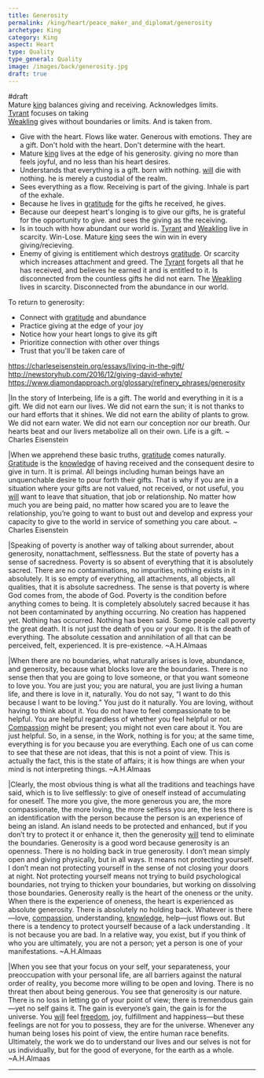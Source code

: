 ```yaml
---
title: Generosity
permalink: /king/heart/peace_maker_and_diplomat/generosity
archetype: King
category: King
aspect: Heart
type: Quality
type_general: Quality
image: /images/back/generosity.jpg
draft: true
---
```

#draft   
Mature [king](/king/mature_king) balances giving and receiving. Acknowledges limits.   
[Tyrant](/king/mature_king/tyrant_shadow) focuses on taking  
[Weakling](/king/mature_king/weakling_shadow) gives without boundaries or limits. And is taken from.  
  
- Give with the heart. Flows like water. Generous with emotions. They are a gift. Don't hold with the heart. Don't determine with the heart.    
- Mature [king](/king/mature_king) lives at the edge of his generosity. giving no more than feels joyful, and no less than his heart desires.   
- Understands that everything is a gift. born with nothing. [will](/warrior/body/athlete/will) die with nothing. he is merely a custodial of the realm.   
- Sees everything as a flow. Receiving is part of the giving. Inhale is part of the exhale.   
- Because he lives in [gratitude](/lover/heart/care_giver/gratitude) for the gifts he received, he gives.   
- Because our deepest heart's longing is to give our gifts, he is grateful for the opportunity to give. and sees the giving as the receiving.   
- Is in touch with how abundant our world is. [Tyrant](/king/mature_king/tyrant_shadow) and [Weakling](/king/mature_king/weakling_shadow) live in scarcity. Win-Lose. Mature [king](/king/mature_king) sees the win win in every giving/recieving.   
- Enemy of giving is entitlement which destroys [gratitude](/lover/heart/care_giver/gratitude). Or scarcity which increases attachment and greed. The [Tyrant](/king/mature_king/tyrant_shadow) forgets all that he has received, and believes he earned it and is entitled to it. Is disconnected from the countless gifts he did not earn. The [Weakling](/king/mature_king/weakling_shadow) lives in scarcity. Disconnected from the abundance in our world.   
  
To return to generosity:  
- Connect with [gratitude](/lover/heart/care_giver/gratitude) and abundance  
- Practice giving at the edge of your joy  
- Notice how your heart longs to give its gift  
- Prioritize connection with other over things  
- Trust that you'll be taken care of  
  
https://charleseisenstein.org/essays/living-in-the-gift/  
http://newstoryhub.com/2016/12/giving-david-whyte/  
https://www.diamondapproach.org/glossary/refinery_phrases/generosity  
  
|In the story of Interbeing, life is a gift. The world and everything in it is a gift. We did not earn our lives. We did not earn the sun; it is not thanks to our hard efforts that it shines. We did not earn the ability of plants to grow. We did not earn water. We did not earn our conception nor our breath. Our hearts beat and our livers metabolize all on their own. Life is a gift. ~ Charles Eisenstein  
  
|When we apprehend these basic truths, [gratitude](/lover/heart/care_giver/gratitude) comes naturally. [Gratitude](/lover/heart/care_giver/gratitude) is the [knowledge](/magician/mature_magician/knowledge) of having received and the consequent desire to give in turn. It is primal. All beings including human beings have an unquenchable desire to pour forth their gifts. That is why if you are in a situation where your gifts are not valued, not received, or not useful, you [will](/warrior/body/athlete/will) want to leave that situation, that job or relationship. No matter how much you are being paid, no matter how scared you are to leave the relationship, you’re going to want to bust out and develop and express your capacity to give to the world in service of something you care about. ~ Charles Eisenstein  
  
|Speaking of poverty is another way of talking about surrender, about generosity, nonattachment, selflessness. But the state of poverty has a sense of sacredness. Poverty is so absent of everything that it is absolutely sacred. There are no contaminations, no impurities, nothing exists in it absolutely. It is so empty of everything, all attachments, all objects, all qualities, that it is absolute sacredness. The sense is that poverty is where God comes from, the abode of God. Poverty is the condition before anything comes to being. It is completely absolutely sacred because it has not been contaminated by anything occurring. No creation has happened yet. Nothing has occurred. Nothing has been said. Some people call poverty the great death. It is not just the death of you or your ego. It is the death of everything. The absolute cessation and annihilation of all that can be perceived, felt, experienced. It is pre-existence. ~A.H.Almaas  
  
|When there are no boundaries, what naturally arises is love, abundance, and generosity, because what blocks love are the boundaries. There is no sense then that you are going to love someone, or that you want someone to love you. You are just you; you are natural, you are just living a human life, and there is love in it, naturally. You do not say, “I want to do this because I want to be loving.” You just do it naturally. You are loving, without having to think about it. You do not have to feel compassionate to be helpful. You are helpful regardless of whether you feel helpful or not. [Compassion](/king/heart/peace_maker_and_diplomat/compassion) might be present; you might not even care about it. You are just helpful. So, in a sense, in the Work, nothing is for you; at the same time, everything is for you because you are everything. Each one of us can come to see that these are not ideas, that this is not a point of view. This is actually the fact, this is the state of affairs; it is how things are when your mind is not interpreting things. ~A.H.Almaas  
  
|Clearly, the most obvious thing is what all the traditions and teachings have said, which is to live selflessly: to give of oneself instead of accumulating for oneself. The more you give, the more generous you are, the more compassionate, the more loving, the more selfless you are, the less there is an identification with the person because the person is an experience of being an island. An island needs to be protected and enhanced, but if you don’t try to protect it or enhance it, then the generosity [will](/warrior/body/athlete/will) tend to eliminate the boundaries. Generosity is a good word because generosity is an openness. There is no holding back in true generosity. I don’t mean simply open and giving physically, but in all ways. It means not protecting yourself. I don’t mean not protecting yourself in the sense of not closing your doors at night. Not protecting yourself means not trying to build psychological boundaries, not trying to thicken your boundaries, but working on dissolving those boundaries. Generosity really is the heart of the oneness or the unity. When there is the experience of oneness, the heart is experienced as absolute generosity. There is absolutely no holding back. Whatever is there—love, [compassion](/king/heart/peace_maker_and_diplomat/compassion), understanding, [knowledge](/magician/mature_magician/knowledge), help—just flows out. But there is a tendency to protect yourself because of a lack understanding . It is not because you are bad. In a relative way, you exist, but if you think of who you are ultimately, you are not a person; yet a person is one of your manifestations. ~A.H.Almaas  
  
|When you see that your focus on your self, your separateness, your preoccupation with your personal life, are all barriers against the natural order of reality, you become more willing to be open and loving. There is no threat then about being generous. You see that generosity is our nature. There is no loss in letting go of your point of view; there is tremendous gain—yet no self gains it. The gain is everyone’s gain, the gain is for the universe. You [will](/warrior/body/athlete/will) feel [freedom](/lover/spirit/jester/freedom), joy, fulfillment and happiness—but these feelings are not for you to possess, they are for the universe. Whenever any human being loses his point of view, the entire human race benefits. Ultimately, the work we do to understand our lives and our selves is not for us individually, but for the good of everyone, for the earth as a whole. ~A.H.Almaas  
  
  

---
